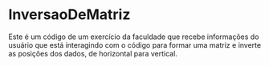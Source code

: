 # InversaoDeMatriz
Este é um código de um exercício da faculdade que recebe informações do usuário que está interagindo com o código para formar uma matriz e inverte as posições dos dados, de horizontal para vertical.
